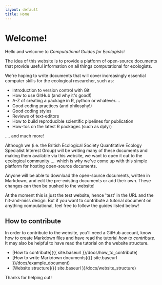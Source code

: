 ```yaml
---
layout: default
title: Home
---
```


# Welcome!

Hello and welcome to _Computational Guides for Ecologists_!

The idea of this website is to provide a platform of open-source documents
that provide useful information on all things computational for ecologists.

We're hoping to write documents that will cover increasingly essential computer
skills for the ecological researcher, such as:

* Introduction to version control with Git
* How to use GitHub (and why it's good!)
* A-Z of creating a package in R, python or whatever....
* Good coding practices (and philosphy!)
* Good coding styles
* Reviews of text-editors
* How to build reproducible scientific pipelines for publication
* How-tos on the latest R packages (such as dplyr)

.... and much more!

Although we (i.e. the British Ecological Society Quantitative Ecology
Specialist Interest Group) will be writing many of these documents and making
them available via this website, we want to open it out to the ecological
community .... which is why we've come up with this simple platform for hosting
open-source documents.

Anyone will be able to download the open-source documents, written in Markdown,
and edit the pre-existing documents or add their own. These changes can then be
pushed to the website!

At the moment this is just the test website, hence 'test' in the URL and the
hit-and-miss design. But if you want to contribute a tutorial document on
anything computational, feel free to follow the guides listed below!

## How to contribute

In order to contribute to the website, you'll need a GitHub account, know how to
create Markdown files and have read the tutorial _how to contribute_. It may
also be helpful to have read the tutorial on the website structure.

* [How to contribute]({{ site.baseurl }}/docs/how_to_contribute)
* [How to write Markdown documents]({{ site.baseurl }}/docs/example_document)
* [Website structure]({{ site.baseurl }}/docs/website_structure)

Thanks for helping out!
